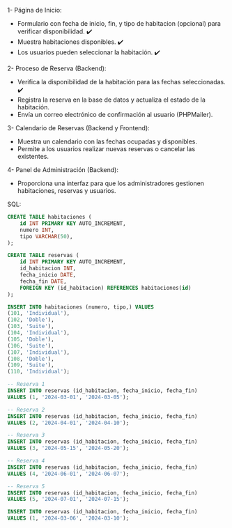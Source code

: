 1- Página de Inicio:

- Formulario con fecha de inicio, fin, y tipo de habitacion (opcional) para verificar disponibilidad. ✔️
- Muestra habitaciones disponibles. ✔️
- Los usuarios pueden seleccionar la habitación. ✔️

2- Proceso de Reserva (Backend):

- Verifica la disponibilidad de la habitación para las fechas seleccionadas. ✔️
- Registra la reserva en la base de datos y actualiza el estado de la habitación.
- Envía un correo electrónico de confirmación al usuario (PHPMailer).

3- Calendario de Reservas (Backend y Frontend):

- Muestra un calendario con las fechas ocupadas y disponibles.
- Permite a los usuarios realizar nuevas reservas o cancelar las existentes.

4- Panel de Administración (Backend):

- Proporciona una interfaz para que los administradores gestionen habitaciones, reservas y usuarios.

SQL:

```sql
CREATE TABLE habitaciones (
    id INT PRIMARY KEY AUTO_INCREMENT,
    numero INT,
    tipo VARCHAR(50),
);

CREATE TABLE reservas (
    id INT PRIMARY KEY AUTO_INCREMENT,
    id_habitacion INT,
    fecha_inicio DATE,
    fecha_fin DATE,
    FOREIGN KEY (id_habitacion) REFERENCES habitaciones(id)
);

INSERT INTO habitaciones (numero, tipo,) VALUES
(101, 'Individual'),
(102, 'Doble'),
(103, 'Suite'),
(104, 'Individual'),
(105, 'Doble'),
(106, 'Suite'),
(107, 'Individual'),
(108, 'Doble'),
(109, 'Suite'),
(110, 'Individual');

-- Reserva 1
INSERT INTO reservas (id_habitacion, fecha_inicio, fecha_fin)
VALUES (1, '2024-03-01', '2024-03-05');

-- Reserva 2
INSERT INTO reservas (id_habitacion, fecha_inicio, fecha_fin)
VALUES (2, '2024-04-01', '2024-04-10');

-- Reserva 3
INSERT INTO reservas (id_habitacion, fecha_inicio, fecha_fin)
VALUES (3, '2024-05-15', '2024-05-20');

-- Reserva 4
INSERT INTO reservas (id_habitacion, fecha_inicio, fecha_fin)
VALUES (4, '2024-06-01', '2024-06-07');

-- Reserva 5
INSERT INTO reservas (id_habitacion, fecha_inicio, fecha_fin)
VALUES (5, '2024-07-01', '2024-07-15');

INSERT INTO reservas (id_habitacion, fecha_inicio, fecha_fin)
VALUES (1, '2024-03-06', '2024-03-10');

```

